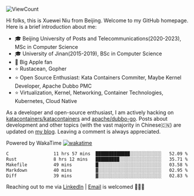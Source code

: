 ![ViewCount](https://views.whatilearened.today/views/github/<justxuewei>/<justxuewei>.svg)

Hi folks, this is Xuewei Niu from Beijing. Welcome to my GitHub homepage. Here is a brief introduction about me:

- 🎓 Beijing University of Posts and Telecommunications(2020-2023), MSc in Computer Science
- 🎓 University of Jinan(2015-2019), BSc in Computer Science
- 📱 Big Apple fan
- ⭐️ Rustacean, Gopher
- ⭐️ Open Source Enthusiast: Kata Containers Commiter, Maybe Kernel Developer, Apache Dubbo PMC
- ⭐ Virtualization, Kernel, Networking, Container Technologies, Kubernetes, Cloud Native

As a developer and open-source enthusiast, I am actively hacking on [katacontainers/katacontainers](https://github.com/kata-containers/kata-containers) and [apache/dubbo-go](https://github.com/apache/dubbo-go). Posts about development and other topics (with the vast majority in Chinese🇨🇳) are updated on [my blog](https://nxw.name). Leaving a comment is always appreciated.

Powered by WakaTime [![wakatime](https://wakatime.com/badge/user/018eae19-2c35-4919-be43-56bc26b446d9.svg)](https://wakatime.com/@018eae19-2c35-4919-be43-56bc26b446d9)

<!--START_SECTION:waka-->

```txt
C                 11 hrs 57 mins  █████████████░░░░░░░░░░░░   52.09 %
Rust              8 hrs 12 mins   █████████░░░░░░░░░░░░░░░░   35.71 %
Makefile          49 mins         █░░░░░░░░░░░░░░░░░░░░░░░░   03.58 %
Markdown          40 mins         ▓░░░░░░░░░░░░░░░░░░░░░░░░   02.95 %
Diff              39 mins         ▓░░░░░░░░░░░░░░░░░░░░░░░░   02.83 %
```

<!--END_SECTION:waka-->

Reaching out to me via [LinkedIn](https://www.linkedin.com/in/justxuewei) | [Email](mailto:justxuewei@apache.org) is welcomed 🤟🤟🤟
